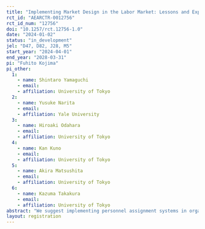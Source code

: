 ```yaml
---
title: "Implementing Market Design in the Labor Market: Lessons and Experimental Evaluation"
rct_id: "AEARCTR-0012756"
rct_id_num: "12756"
doi: "10.1257/rct.12756-1.0"
date: "2024-01-02"
status: "in_development"
jel: "D47, D82, J28, M5"
start_year: "2024-04-01"
end_year: "2028-03-31"
pi: "Fuhito Kojima"
pi_other:
  1:
    - name: Shintaro Yamaguchi
    - email: 
    - affiliation: University of Tokyo
  2:
    - name: Yusuke Narita
    - email: 
    - affiliation: Yale University
  3:
    - name: Hiroaki Odahara
    - email: 
    - affiliation: University of Tokyo
  4:
    - name: Kan Kuno
    - email: 
    - affiliation: University of Tokyo
  5:
    - name: Akira Matsushita
    - email: 
    - affiliation: University of Tokyo
  6:
    - name: Kazuma Takakura
    - email: 
    - affiliation: University of Tokyo
abstract: "We suggest implementing personnel assignment systems in organizations using matching theory. Furthermore, we propose using a randomized controlled trial to evaluate the impact of the systems by measuring performance indicators such as labor productivity and desirable personnel assignments."
layout: registration
---
```


